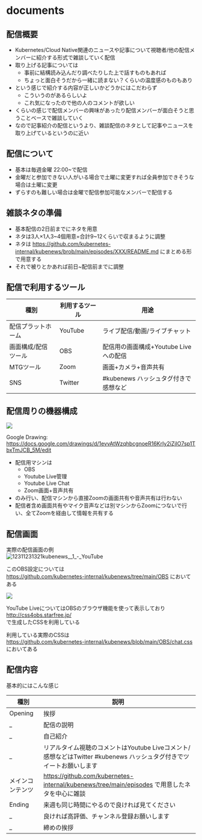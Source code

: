 # documents

## 配信概要

- Kubernetes/Cloud Native関連のニュースや記事について視聴者/他の配信メンバーに紹介する形式で雑談していく配信
- 取り上げる記事については
  - 事前に結構読み込んだり調べたりした上で話すものもあれば
  - ちょっと面白そうだから一緒に読まない？くらいの温度感のものもあり
- という感じで紹介する内容が正しいかどうかにはこだわらず
  - こういうのがあるらしいよ
  - これ気になったので他の人のコメントが欲しい
- くらいの感じで配信メンバーの興味があったり配信メンバーが面白そうと思うことベースで雑談していく
- なので記事紹介の配信というより、雑談配信のネタとして記事やニュースを取り上げているというのに近い


## 配信について

- 基本は毎週金曜 22:00~で配信
- 金曜だと参加できない人がいる場合で土曜に変更すれば全員参加できそうな場合は土曜に変更
- ずらすのも難しい場合は金曜で配信参加可能なメンバーで配信する


## 雑談ネタの準備

- 基本配信の2日前までにネタを用意
- ネタは3人×1人3~4個用意=合計9~12くらいで収まるように調整
- ネタは https://github.com/kubernetes-internal/kubenews/brob/main/episodes/XXX/README.md にまとめる形で用意する
- それで被りとかあれば前日~配信前までに調整


## 配信で利用するツール

種別 | 利用するツール | 用途
--- | --- | ---
配信プラットホーム | YouTube | ライブ配信/動画/ライブチャット
画面構成/配信ツール | OBS | 配信用の画面構成+Youtube Liveへの配信
MTGツール | Zoom | 画面+カメラ+音声共有
SNS | Twitter | #kubenews ハッシュタグ付きで感想など

## 配信周りの機器構成

![](https://github.com/kubernetes-internal/kubenews/blob/main/documents/streaming-overview.png)

Google Drawing: https://docs.google.com/drawings/d/1evvAtWzqhbcgnoeR16KrIy2iZjIO7sp1TbxTmJCB_5M/edit

- 配信用マシンは
  - OBS
  - Youtube Live管理
  - Youtube Live Chat
  - Zoom画面+音声共有
- のみ行い、配信マシンから直接Zoomの画面共有や音声共有は行わない
- 配信者含め画面共有やマイク音声などは別マシンからZoomにつないで行い、全てZoomを経由して情報を共有する

## 配信画面

実際の配信画面の例  
![12311231321kubenews__1_-_YouTube](https://user-images.githubusercontent.com/2158863/99866961-fc514380-2bf8-11eb-82cb-3b5d54bb120e.png)

このOBS設定については  
https://github.com/kubernetes-internal/kubenews/tree/main/OBS
においてある

![](https://github.com/kubernetes-internal/kubenews/blob/main/documents/streaming-overview.png)

YouTube LiveについてはOBSのブラウザ機能を使って表示しており  
http://css4obs.starfree.jp/  
で生成したCSSを利用している

利用している実際のCSSは  
https://github.com/kubernetes-internal/kubenews/blob/main/OBS/chat.css  
においてある

## 配信内容

基本的にはこんな感じ

種別 | 説明
--- | ---
Opening | 挨拶
_ | 配信の説明
_ | 自己紹介
_ | リアルタイム視聴のコメントはYoutube Liveコメント/感想などはTwitter #kubenews ハッシュタグ付きでツイートお願いします
メインコンテンツ | https://github.com/kubernetes-internal/kubenews/tree/main/episodes で用意したネタを中心に雑談
Ending | 来週も同じ時間にやるので良ければ見てください
_ | 良ければ高評価、チャンネル登録お願いします
_ | 締めの挨拶



